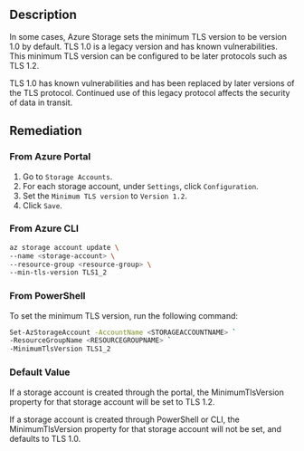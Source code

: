 ## Description

In some cases, Azure Storage sets the minimum TLS version to be version 1.0 by default. TLS 1.0 is a legacy version and has known vulnerabilities. This minimum TLS version can be configured to be later protocols such as TLS 1.2.

TLS 1.0 has known vulnerabilities and has been replaced by later versions of the TLS protocol. Continued use of this legacy protocol affects the security of data in transit.

## Remediation

### From Azure Portal

1. Go to `Storage Accounts`.
2. For each storage account, under `Settings`, click `Configuration`.
3. Set the `Minimum TLS version` to `Version 1.2`.
4. Click `Save`.

### From Azure CLI

```bash
az storage account update \
--name <storage-account> \
--resource-group <resource-group> \
--min-tls-version TLS1_2
```

### From PowerShell

To set the minimum TLS version, run the following command:

```bash
Set-AzStorageAccount -AccountName <STORAGEACCOUNTNAME> `
-ResourceGroupName <RESOURCEGROUPNAME> `
-MinimumTlsVersion TLS1_2
```

### Default Value

If a storage account is created through the portal, the MinimumTlsVersion property for that storage account will be set to TLS 1.2.

If a storage account is created through PowerShell or CLI, the MinimumTlsVersion property for that storage account will not be set, and defaults to TLS 1.0.
